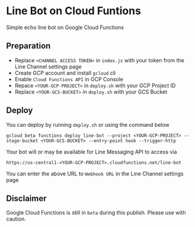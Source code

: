 # Line Bot on Cloud Funtions
Simple echo line bot on Google Cloud Functions

## Preparation
- Replace `<CHANNEL ACCESS TOKEN>` in `index.js` with your token from the Line Channel settings page
- Create GCP account and install `gcloud` cli
- Enable `Cloud Functions API` in GCP Console
- Repace `<YOUR-GCP-PROJECT>` in `deploy.sh` with your GCP Project ID
- Replace `<YOUR-GCS-BUCKET>` in `deploy.sh` with your GCS Bucket


## Deploy
You can deploy by running `deploy.sh` or using the command below


```
gcloud beta functions deploy line-bot --project <YOUR-GCP-PROJECT> --stage-bucket <YOUR-GCS-BUCKET> --entry-point hook --trigger-http
```

Your bot will or may be available for Line Messaging API to access via

```
https://us-central1-<YOUR-GCP-PROJECT>.cloudfunctions.net/line-bot
```

You can enter the above URL to `Webhook URL` in the Line Channel settings page

## Disclaimer
Google Cloud Functions is still in `beta` during this publish. Please use with caution.